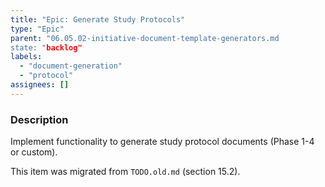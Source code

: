 ```yaml
---
title: "Epic: Generate Study Protocols"
type: "Epic"
parent: "06.05.02-initiative-document-template-generators.md
state: "backlog"
labels:
  - "document-generation"
  - "protocol"
assignees: []
---
```


### Description

Implement functionality to generate study protocol documents (Phase 1-4 or custom).

This item was migrated from `TODO.old.md` (section 15.2).
